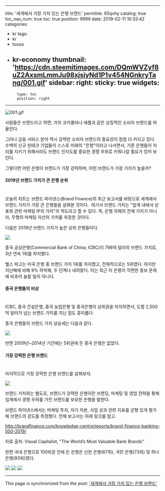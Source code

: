 
---
title: '세계에서 가장 가치 있는 은행 브랜드'
permlink: 65qvhy
catalog: true
toc_nav_num: true
toc: true
position: 9999
date: 2019-02-11 10:33:42
categories:
- kr
tags:
- kr
- tooza
- kr-economy
thumbnail: 'https://cdn.steemitimages.com/DQmWVZyf8uZ2AxsmLmmJu98xjsjyNd1P1v454NGnkryTang/001.gif'
sidebar:
    right:
        sticky: true
widgets:
    -
        type: toc
        position: right
---


![001.gif](https://cdn.steemitimages.com/DQmWVZyf8uZ2AxsmLmmJu98xjsjyNd1P1v454NGnkryTang/001.gif)

사람들은 브랜드라고 하면, 거의 코카콜라나 애플과 같은 상징적인 소비자 브랜드를 떠올린다.

​그러나 금융 서비스 분야 역시 강력한 소비자 브랜드의 중요성이 점점 더 커지고 있다. 수백의 신규 핀테크 기업들이 스스로 미래의 "은행"이라고 나서면서, 기존 은행들이 자리를 지키기 위해서라도 브랜드 인지도를 중요한 경쟁 우위로 키워나갈 필요가 있어 보인다.

그렇다면 어떤 은행이 브랜드가 가장 강력하며, 어떤 브랜드가 가장 가치가 높을까?

#### 2019년 브랜드 가치가 큰 은행 순위
#
오늘의 차트는 브랜드 파이낸스(Brand Finance)의 최근 보고서를 바탕으로 세계에서 브랜드 가치가 가장 큰 은행들을 살펴본 것이다.
​
여기서 브랜드 가치는 "업계 내에서 상표와 관련 마케팅 IP의 가치"의 척도라고 할 수 있다. 즉, 은행 자체의 전체 가치가 아니라, 무형의 마케팅 자산의 가치를 측정한 것이다.

​다음은 2019년 브랜드 가치가 높은 상위 은행들이다.

![](https://cdn.steemitimages.com/DQmViV8STjFV7aXqTfTRL1Tn4cnPqa1QRaHvVHdzuU6Ko7J/image.png)

중국 공상은행(Commercial Bank of China; ICBC)이 798억 달러의 브랜드 가치로, 3년 연속 1위를 차지했다.

웰스 파고는 미국 은행 중 브랜드 가치 1위를 차지했고, 전체적으로는 5위였다. 하지만 지난해에 비해 9% 하락해, 두 단계나 내려왔다. 이는 최근 이 은행이 직면한 홍보 문제에 비추어 놀랄 일이 아니다.

#### 중국 은행들의 비상
#
ICBC, 중국 건설은행, 중국 농업은행 및 중국은행이 상위권을 차지하면서, 도합 2,500억 달러가 넘는 브랜드 가치를 지닌 점도 흥미롭다.

​중국 은행들의 브랜드 가치 상승세는 다음과 같다.

![](https://cdn.steemitimages.com/DQmQ9AU39E9XthqAtzoKMQacBZgMhSpCdtZksvcgJrEU52y/image.png)

반면 2009년~2014년 기간에는 5위권에 든 중국 은행은 없었다.

#### 가장 강력한 은행 브랜드
#
​마지막으로 가장 강력한 은행 브랜드를 살펴보자.

![](https://cdn.steemitimages.com/DQmS2rphTZUa44VrU2kmELYiaLKxRLnxB8gguqLnb1Bb88E/image.png)

브랜드 가치와는 별도로, 브랜드가 강력한 은행이란 브랜딩, 마케팅 및 영업 전략을 통해 업계에서 경쟁 우위를 가진 브랜드를 보유한 은행을 말한다.

​브랜드 파이낸스에서는 마케팅 투자, 자기 자본, 사업 성과 관련 지표를 균형 있게 평가해 브랜드의 강도를 측정했다. 전체 보고서는 아래 링크를 참고.

​http://brandfinance.com/knowledge-centre/reports/brand-finance-banking-500-2019/

자료 출처: Visual Capitalist, "The World’s Most Valuable Bank Brands"

​한편 국내 은행으로 100위권 안에 든 은행은 신한 은행(67위), 국민 은행(73위) 및 하나 은행(93위)였다.

![](https://cdn.steemitimages.com/DQmVdZ5azVqdKfAQTFHDmUJTHwQirsYaiV8peF2BCJ33jLd/image.png)
![](https://cdn.steemitimages.com/DQmWHXpxS6eEiX3X8Sfj2CAcdJoD39FaPb93rNBYAWQKD79/image.png)
![](https://cdn.steemitimages.com/DQmYAAuDvDKBeAQvMgNwrDuY25bcHzy2J9nCm8DUWTv8Ary/image.png)

- - -

This page is synchronized from the post: ['세계에서 가장 가치 있는 은행 브랜드'](https://steemit.com/@pius.pius/65qvhy)

